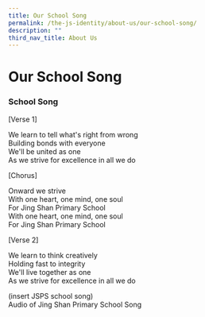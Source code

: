 ```yaml
---
title: Our School Song
permalink: /the-js-identity/about-us/our-school-song/
description: ""
third_nav_title: About Us
---
```

# **Our School Song**

                                                            
### School Song 

\[Verse 1]

We learn to tell what's right from wrong   
Building bonds with everyone  
We'll be united as one  
As we strive for excellence in all we do  


\[Chorus\]

Onward we strive  
With one heart, one mind, one soul  
For Jing Shan Primary School  
With one heart, one mind, one soul   
For Jing Shan Primary School  


\[Verse 2]

We learn to think creatively   
Holding fast to integrity   
We'll live together as one   
As we strive for excellence in all we do

(insert JSPS school song)   
Audio of Jing Shan Primary School Song